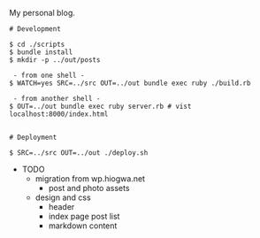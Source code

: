 My personal blog.

```
# Development

$ cd ./scripts
$ bundle install
$ mkdir -p ../out/posts

 - from one shell -
$ WATCH=yes SRC=../src OUT=../out bundle exec ruby ./build.rb

 - from another shell -
$ OUT=../out bundle exec ruby server.rb # vist localhost:8000/index.html


# Deployment

$ SRC=../src OUT=../out ./deploy.sh
```

- TODO
  - migration from wp.hiogwa.net
    - post and photo assets
  - design and css
    - header
    - index page post list
    - markdown content

